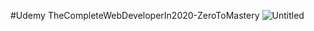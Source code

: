 #Udemy TheCompleteWebDeveloperIn2020-ZeroToMastery 
![Untitled](https://user-images.githubusercontent.com/50789325/73758930-c93ee000-479d-11ea-8d76-ae9a288220f2.jpg)
